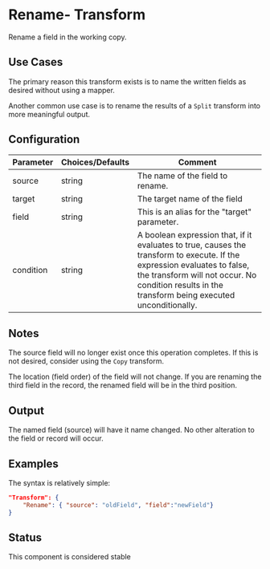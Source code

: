 # Rename- Transform

Rename a field in the working copy.

## Use Cases

The primary reason this transform exists is to name the written fields as desired without using a mapper.

Another common use case is to rename the results of a `Split` transform into more meaningful output.

## Configuration

| Parameter | Choices/Defaults | Comment                                                      |
| --------- | ---------------- | ------------------------------------------------------------ |
| source    | string           | The name of the field to rename.                             |
| target    | string           | The target name of the field                                 |
| field     | string           | This is an alias for the "target" parameter.                 |
| condition | string           | A boolean expression that, if it evaluates to true, causes the transform to execute. If the expression evaluates to false, the transform will not occur. No condition results in the transform being executed unconditionally. |

## Notes

The source field will no longer exist once this operation completes. If this is not desired, consider using the `Copy` transform.

The location (field order) of the field will not change. If you are renaming the third field in the record, the renamed field will be in the third position.

## Output

The named field (source) will have it name changed. No other alteration to the field or record will occur.

## Examples

The syntax is relatively simple:

```json
"Transform": {
    "Rename": { "source": "oldField", "field":"newField"}
}
```

## Status

This component is considered stable

